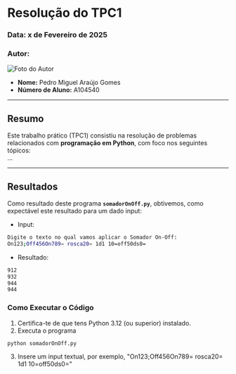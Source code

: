 # Resolução do TPC1

### **Data:** x de Fevereiro de 2025  
### **Autor:**  
![Foto do Autor](https://avatars.githubusercontent.com/u/140913282?v=4)  
- **Nome:** Pedro Miguel Araújo Gomes 
- **Número de Aluno:** A104540

---

## Resumo
Este trabalho prático (TPC1) consistiu na resolução de problemas relacionados com **programação em Python**, com foco nos seguintes tópicos:  
...

---

## Resultados
Como resultado deste programa **`somadorOnOff.py`**, obtivemos, como expectável este resultado para um dado input: 

- Input: 
```bash
Digite o texto no qual vamos aplicar o Somador On-Off:
On123;Off456On789= rosca20= 1d1 10=off50ds0=
```
- Resultado:
```bash
912
932
944
944
```

### Como Executar o Código
1. Certifica-te de que tens Python 3.12 (ou superior) instalado.
2. Executa o programa
```bash
python somadorOnOff.py
```
3. Insere um input textual, por exemplo, "On123;Off456On789= rosca20= 1d1 10=off50ds0="
